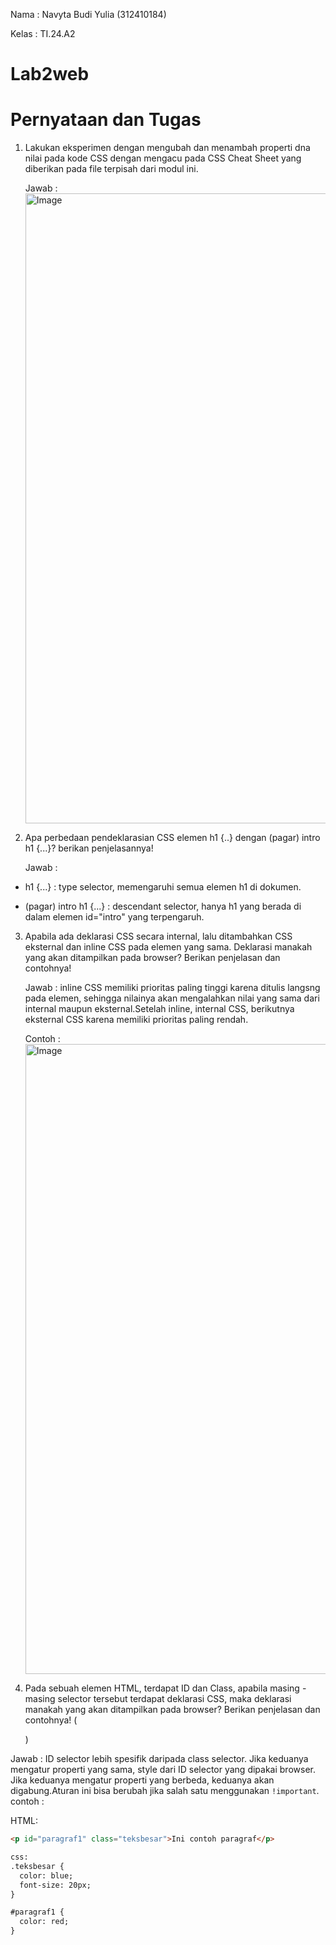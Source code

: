 Nama  : Navyta Budi Yulia (312410184)

Kelas : TI.24.A2

# Lab2web
# Pernyataan dan Tugas
1. Lakukan eksperimen dengan mengubah dan menambah properti dna nilai pada kode CSS dengan mengacu pada CSS Cheat Sheet yang diberikan pada file terpisah dari modul ini.
   
   Jawab :
   <img width="960" height="1008" alt="Image" src="https://github.com/user-attachments/assets/e1bbd02a-6159-4306-8f4b-f178c605b4b0" />

2. Apa perbedaan pendeklarasian CSS elemen h1 {..} dengan (pagar) intro h1 {...}? berikan penjelasannya!
   
   Jawab : 

- h1 {...} : type selector, memengaruhi semua elemen h1 di dokumen.

- (pagar) intro h1 {...} : descendant selector, hanya h1 yang berada di dalam elemen id="intro" yang terpengaruh.

3. Apabila ada deklarasi CSS secara internal, lalu ditambahkan CSS eksternal dan inline CSS pada elemen yang sama. Deklarasi manakah yang akan ditampilkan pada browser? Berikan penjelasan dan contohnya!
   
   Jawab : inline CSS memiliki prioritas paling tinggi karena ditulis langsng pada elemen, sehingga nilainya akan mengalahkan nilai yang sama dari internal maupun eksternal.Setelah inline, internal CSS, berikutnya            eksternal CSS karena memiliki prioritas paling rendah.

   Contoh :
   <img width="1920" height="1008" alt="Image" src="https://github.com/user-attachments/assets/c3b8aa69-401a-444a-9643-811db7050ffd" />

4. Pada sebuah elemen HTML, terdapat ID dan Class, apabila masing - masing selector tersebut terdapat deklarasi CSS, maka deklarasi manakah yang akan ditampilkan pada browser? Berikan penjelasan dan contohnya! (<p id="paragraf-1" class="text-paragraf">)
   
Jawab : ID selector lebih spesifik daripada class selector. Jika keduanya mengatur properti yang sama, style dari ID selector yang dipakai browser. Jika keduanya mengatur properti yang berbeda, keduanya akan digabung.Aturan ini bisa berubah jika salah satu menggunakan `!important`.
contoh :

HTML:
```html
<p id="paragraf1" class="teksbesar">Ini contoh paragraf</p>

css:
.teksbesar {
  color: blue;
  font-size: 20px;
}

#paragraf1 {
  color: red;
}




